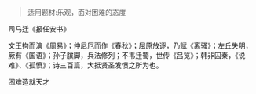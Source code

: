
> 适用题材:乐观，面对困难的态度

司马迁《报任安书》

文王拘而演《周易》；仲尼厄而作《春秋》；屈原放逐，乃赋《离骚》；左丘失明，厥有《国语》；孙子膑脚，兵法修列；不韦迁蜀，世传《吕览》；韩非囚秦，《说难》、《孤愤》；诗三百篇，大抵贤圣发愤之所为也。

困难造就天才